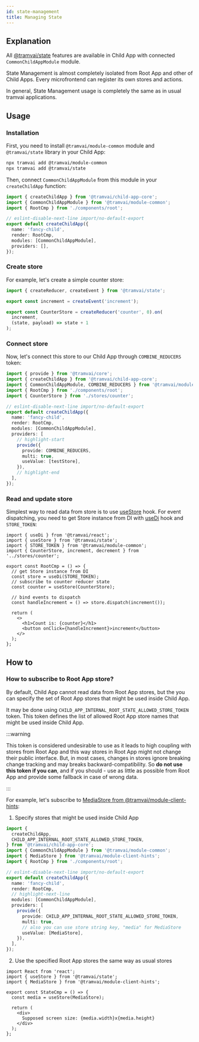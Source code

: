 ```yaml
---
id: state-management
title: Managing State
---
```


## Explanation

All [@tramvai/state](03-features/08-state-management.md) features are available in Child App with connected `CommonChildAppModule` module.

State Management is almost completely isolated from Root App and other of Child Apps. Every microfrontend can register its own stores and actions.

In general, State Management usage is completely the same as in usual tramvai applications.

## Usage

### Installation

First, you need to install `@tramvai/module-common` module and `@tramvai/state` library in your Child App:

```bash
npx tramvai add @tramvai/module-common
npx tramvai add @tramvai/state
```

Then, connect `CommonChildAppModule` from this module in your `createChildApp` function:

```ts
import { createChildApp } from '@tramvai/child-app-core';
import { CommonChildAppModule } from '@tramvai/module-common';
import { RootCmp } from './components/root';

// eslint-disable-next-line import/no-default-export
export default createChildApp({
  name: 'fancy-child',
  render: RootCmp,
  modules: [CommonChildAppModule],
  providers: [],
});
```

### Create store

For example, let's create a simple counter store:

```ts title="stores/counter.ts"
import { createReducer, createEvent } from '@tramvai/state';

export const increment = createEvent('increment');

export const CounterStore = createReducer('counter', 0).on(
  increment,
  (state, payload) => state + 1
);
```

### Connect store

Now, let's connect this store to our Child App through `COMBINE_REDUCERS` token:

```ts
import { provide } from '@tramvai/core';
import { createChildApp } from '@tramvai/child-app-core';
import { CommonChildAppModule, COMBINE_REDUCERS } from '@tramvai/module-common';
import { RootCmp } from './components/root';
import { CounterStore } from './stores/counter';

// eslint-disable-next-line import/no-default-export
export default createChildApp({
  name: 'fancy-child',
  render: RootCmp,
  modules: [CommonChildAppModule],
  providers: [
    // highlight-start
    provide({
      provide: COMBINE_REDUCERS,
      multi: true,
      useValue: [testStore],
    }),
    // highlight-end
  ],
});
```

### Read and update store

Simplest way to read data from store is to use [useStore](03-features/08-state-management.md#usestore) hook. For event dispatching, you need to get Store instance from DI with [useDi](references/tramvai/react.md#usedi) hook and `STORE_TOKEN`:

```tsx title="components/root.tsx"
import { useDi } from '@tramvai/react';
import { useStore } from '@tramvai/state';
import { STORE_TOKEN } from '@tramvai/module-common';
import { CounterStore, increment, decrement } from '../stores/counter';

export const RootCmp = () => {
  // get Store instance from DI
  const store = useDi(STORE_TOKEN);
  // subscribe to counter reducer state
  const counter = useStore(CounterStore);

  // bind events to dispatch
  const handleIncrement = () => store.dispatch(increment());

  return (
    <>
      <h1>Count is: {counter}</h1>
      <button onClick={handleIncrement}>increment</button>
    </>
  );
};
```

## How to

### How to subscribe to Root App store?

By default, Child App cannot read data from Root App stores, but the you can specify the set of Root App stores that might be used inside Child App.

It may be done using `CHILD_APP_INTERNAL_ROOT_STATE_ALLOWED_STORE_TOKEN` token. This token defines the list of allowed Root App store names that might be used inside Child App.

:::warning

This token is considered undesirable to use as it leads to high coupling with stores from Root App and this way stores in Root App might not change their public interface. But, in most cases, changes in stores ignore breaking change tracking and may breaks backward-compatibility. So **do not use this token if you can**, and if you should - use as little as possible from Root App and provide some fallback in case of wrong data.

:::

For example, let's subscribe to [MediaStore from @tramvai/module-client-hints](references/modules/client-hints.md#media):

1. Specify stores that might be used inside Child App

```ts
import {
  createChildApp,
  CHILD_APP_INTERNAL_ROOT_STATE_ALLOWED_STORE_TOKEN,
} from '@tramvai/child-app-core';
import { CommonChildAppModule } from '@tramvai/module-common';
import { MediaStore } from '@tramvai/module-client-hints';
import { RootCmp } from './components/root';

// eslint-disable-next-line import/no-default-export
export default createChildApp({
  name: 'fancy-child',
  render: RootCmp,
  // highlight-next-line
  modules: [CommonChildAppModule],
  providers: [
    provide({
      provide: CHILD_APP_INTERNAL_ROOT_STATE_ALLOWED_STORE_TOKEN,
      multi: true,
      // also you can use store string key, "media" for MediaStore
      useValue: [MediaStore],
    }),
  ],
});
```

2. Use the specified Root App stores the same way as usual stores

```tsx
import React from 'react';
import { useStore } from '@tramvai/state';
import { MediaStore } from '@tramvai/module-client-hints';

export const StateCmp = () => {
  const media = useStore(MediaStore);

  return (
    <div>
      Supposed screen size: {media.width}x{media.height}
    </div>
  );
};
```
